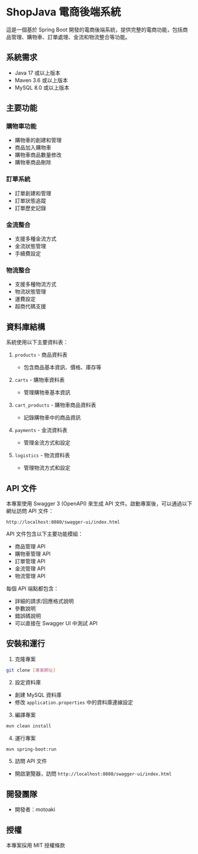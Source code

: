 # ShopJava 電商後端系統

這是一個基於 Spring Boot 開發的電商後端系統，提供完整的電商功能，包括商品管理、購物車、訂單處理、金流和物流整合等功能。

## 系統需求

- Java 17 或以上版本
- Maven 3.6 或以上版本
- MySQL 8.0 或以上版本

## 主要功能

### 購物車功能
- 購物車的創建和管理
- 商品加入購物車
- 購物車商品數量修改
- 購物車商品刪除

### 訂單系統
- 訂單創建和管理
- 訂單狀態追蹤
- 訂單歷史記錄

### 金流整合
- 支援多種金流方式
- 金流狀態管理
- 手續費設定

### 物流整合
- 支援多種物流方式
- 物流狀態管理
- 運費設定
- 超商代碼支援

## 資料庫結構

系統使用以下主要資料表：

1. `products` - 商品資料表
   - 包含商品基本資訊、價格、庫存等

2. `carts` - 購物車資料表
   - 管理購物車基本資訊

3. `cart_products` - 購物車商品資料表
   - 記錄購物車中的商品資訊

4. `payments` - 金流資料表
   - 管理金流方式和設定

5. `logistics` - 物流資料表
   - 管理物流方式和設定

## API 文件

本專案使用 Swagger 3 (OpenAPI) 來生成 API 文件。啟動專案後，可以通過以下網址訪問 API 文件：

```
http://localhost:8080/swagger-ui/index.html
```

API 文件包含以下主要功能模組：
- 商品管理 API
- 購物車管理 API
- 訂單管理 API
- 金流管理 API
- 物流管理 API

每個 API 端點都包含：
- 詳細的請求/回應格式說明
- 參數說明
- 錯誤碼說明
- 可以直接在 Swagger UI 中測試 API

## 安裝和運行

1. 克隆專案
```bash
git clone [專案網址]
```

2. 設定資料庫
- 創建 MySQL 資料庫
- 修改 `application.properties` 中的資料庫連線設定

3. 編譯專案
```bash
mvn clean install
```

4. 運行專案
```bash
mvn spring-boot:run
```

5. 訪問 API 文件
- 開啟瀏覽器，訪問 `http://localhost:8080/swagger-ui/index.html`

## 開發團隊

- 開發者：motoaki

## 授權

本專案採用 MIT 授權條款 